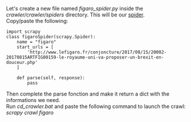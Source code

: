 Let's create a new file named _figaro_spider.py_ inside the _crawler/crawler/spiders_ directory. This will be our [spider](https://doc.scrapy.org/en/1.4/topics/spiders.html).  
Copy/paste the following:

    import scrapy
    class figaroSpider(scrapy.Spider):
        name = "figaro"
        start_urls = [
            'http://www.lefigaro.fr/conjoncture/2017/08/15/20002-20170815ARTFIG00159-le-royaume-uni-va-proposer-un-brexit-en-douceur.php'
        ]

        def parse(self, response):
            pass

Then complete the parse fonction and make it return a dict with the informations we need.  
Run _cd_crawler.bat_ and paste the following command to launch the crawl: _scrapy crawl figaro_
